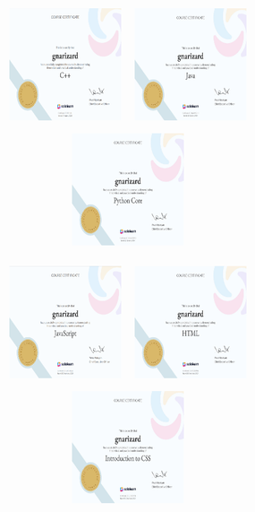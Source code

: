 <!-- Start of GitHub profile README -->

<!-- First Row of Images -->
<p align="center">
    <img src="sL_cpp.png" alt="C++ Course Certificate" width="200" height="200" style="padding: 10px;" />
    <img src="SL_Java.jpg" alt="Java Course Certificate" width="200" height="200" style="padding: 10px;" />
    <img src="SL_PY.jpg" alt="Python-Core Course Certificate" width="200" height="200" style="padding: 10px;" />
</p>

<!-- Second Row of Images -->
<p align="center">
    <img src="sL_js.png" alt="JavaScript Course Certificate" width="200" height="200" style="padding: 10px;" />
    <img src="SL_HTML.jpg" alt="HTML Course Certificate" width="200" height="200" style="padding: 10px;" />
    <img src="SL_CSS.jpg" alt="CSS Course Certificate" width="200" height="200" style="padding: 10px;" />
</p>

<!-- End of GitHub profile README -->

